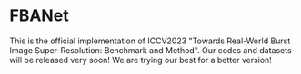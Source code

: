 # FBANet
This is the official implementation of ICCV2023 "Towards Real-World Burst Image Super-Resolution: Benchmark and Method". Our codes and datasets will be released very soon! We are trying our best for a better version!
